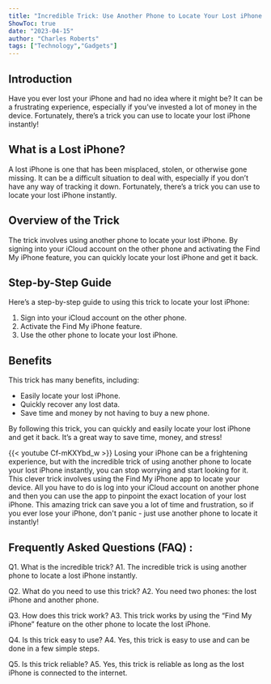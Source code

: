 ```yaml
---
title: "Incredible Trick: Use Another Phone to Locate Your Lost iPhone Instantly!"
ShowToc: true 
date: "2023-04-15"
author: "Charles Roberts" 
tags: ["Technology","Gadgets"]
---
```

## Introduction

Have you ever lost your iPhone and had no idea where it might be? It can be a frustrating experience, especially if you’ve invested a lot of money in the device. Fortunately, there’s a trick you can use to locate your lost iPhone instantly!

## What is a Lost iPhone?

A lost iPhone is one that has been misplaced, stolen, or otherwise gone missing. It can be a difficult situation to deal with, especially if you don’t have any way of tracking it down. Fortunately, there’s a trick you can use to locate your lost iPhone instantly.

## Overview of the Trick

The trick involves using another phone to locate your lost iPhone. By signing into your iCloud account on the other phone and activating the Find My iPhone feature, you can quickly locate your lost iPhone and get it back.

## Step-by-Step Guide

Here’s a step-by-step guide to using this trick to locate your lost iPhone:

1. Sign into your iCloud account on the other phone.
2. Activate the Find My iPhone feature.
3. Use the other phone to locate your lost iPhone.

## Benefits

This trick has many benefits, including:

* Easily locate your lost iPhone.
* Quickly recover any lost data.
* Save time and money by not having to buy a new phone.

By following this trick, you can quickly and easily locate your lost iPhone and get it back. It’s a great way to save time, money, and stress!

{{< youtube Cf-mKXYbd_w >}} 
Losing your iPhone can be a frightening experience, but with the incredible trick of using another phone to locate your lost iPhone instantly, you can stop worrying and start looking for it. This clever trick involves using the Find My iPhone app to locate your device. All you have to do is log into your iCloud account on another phone and then you can use the app to pinpoint the exact location of your lost iPhone. This amazing trick can save you a lot of time and frustration, so if you ever lose your iPhone, don't panic - just use another phone to locate it instantly!

## Frequently Asked Questions (FAQ) :
Q1. What is the incredible trick?
A1. The incredible trick is using another phone to locate a lost iPhone instantly.

Q2. What do you need to use this trick?
A2. You need two phones: the lost iPhone and another phone.

Q3. How does this trick work?
A3. This trick works by using the “Find My iPhone” feature on the other phone to locate the lost iPhone.

Q4. Is this trick easy to use?
A4. Yes, this trick is easy to use and can be done in a few simple steps.

Q5. Is this trick reliable?
A5. Yes, this trick is reliable as long as the lost iPhone is connected to the internet.


